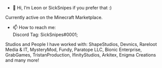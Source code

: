 - 👋 Hi, I’m Leon or SickSnipes if you prefer that :)

Currently active on the Minecraft Marketplace.

- 📫 How to reach me: <br>
Discord Tag: SickSnipes#0001;<br>

Studios and People I have worked with: ShapeStudios, Devnics, Rareloot Media & IT, MysteryMod, Fundy, Paratope LLC, Bionic Enterprise, GrabGames, TristanProduction, IfinityStudios, Arkitex, Enigma Creations and many more!

<!---
NoDarlingNoLife/NoDarlingNoLife is a ✨ special ✨ repository because its `README.md` (this file) appears on your GitHub profile.
You can click the Preview link to take a look at your changes.
--->
